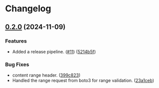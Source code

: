 # Changelog

## [0.2.0](https://github.com/source-cooperative/data.source.coop/compare/v0.1.14...v0.2.0) (2024-11-09)


### Features

* Added a release pipeline. ([#11](https://github.com/source-cooperative/data.source.coop/issues/11)) ([5214b5f](https://github.com/source-cooperative/data.source.coop/commit/5214b5f211b0c7329bd75fd641f9beebfa6ad049))


### Bug Fixes

* content range header. ([399c823](https://github.com/source-cooperative/data.source.coop/commit/399c8231c3ed61ad6812d2818f8a3daa3cf2a958))
* Handled the range request from boto3 for range validation. ([23a1ceb](https://github.com/source-cooperative/data.source.coop/commit/23a1ceb6569077c16b22f7243b25ac1f875ce37c))
